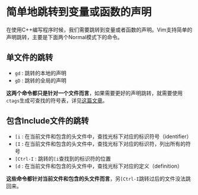 简单地跳转到变量或函数的声明
============================

在使用C++编写程序时候，我们需要跳转到变量或者函数的声明。Vim支持简单的声明跳转，主要是下面两个Normal模式下的命令。

单文件的跳转
------------------------------
* `gd` : 跳转的本地的声明
* `gD` : 跳转的全局的声明

**这两个命令都只是针对一个文件而言**，如果需要更好的声明跳转，就需要使用`ctags`生成可查找的符号表，详见[这篇文章](better-navigation-with-ctags-and-cscope.md)。

包含Include文件的跳转
-----------------------------
* `[i` : 在当前文件和包含的头文件中，查找光标下对应的标识符号（identifier）
* `[I` : 在当前文件和包含的头文件中，查找光标下对应的标识符，列出所有的符号
* `[Ctrl-I` : 跳转的`[i`查找到的标识符的位置
* `[d` : 在当前文件和包含的头文件中，查找光标下对应的定义（definition）

**这些命令都针对当前文件和包含的头文件而言**，另`[Ctrl-I`跳转过后的文件没法跳回来。


